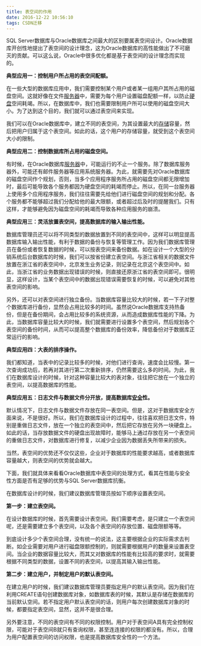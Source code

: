 ```yaml
---
title: 表空间的作用
date: 2016-12-22 10:56:10
tags: CSDN迁移
---
```

   SQL Server数据库与Oracle数据库之间最大的区别要属表空间设计。Oracle数据库开创性地提出了表空间的设计理念，这为Oracle数据库的高性能做出了不可磨灭的贡献。可以这么说，Oracle中很多优化都是基于表空间的设计理念而实现的。

 **典型应用一：控制用户所占用的表空间配额。**

 在一些大型的数据库应用中，我们需要控制某个用户或者某一组用户其所占用的磁盘空间。这就好像在文件[服务器](http://server.it168.com/)中，需要为每个用户设置磁盘配额一样，以防止[硬盘](http://product.it168.com/list/b/0218_1.shtml)空间耗竭。所以，在数据库中，我们也需要限制用户所可以使用的磁盘空间大小。为了达到这个目的，我们就可以通过表空间来实现。

 我们可以在Oracle数据库中，建立不同的表空间，为其设置最大的[存储](http://storage.it168.com/)容量，然后把用户归属于这个表空间。如此的话，这个用户的存储容量，就受到这个表空间大小的限制。

 **典型应用二：控制数据库所占用的磁盘空间。**

 有时候，在Oracle数据库[服务器](http://product.it168.com/files/0402search.shtml)中，可能运行的不止一个服务。除了数据库服务器外，可能还有邮件服务器等应用系统服务器。为此，就需要先对Oracle数据库的磁盘空间作个规划，否则，当多个应用程序服务所占用的磁盘空间都无限增加时，最后可能导致各个服务都因为硬盘空间的耗竭而停止。所以，在同一台服务器上使用多个应用程序服务，我们往往需要先给他们进行磁盘空间的规划和分配。各个服务都不能够超过我们分配给他的最大限额，或者超过后及时的提醒我们。只有这样，才能够避免因为磁盘空间的耗竭而导致各种应用服务的崩溃。

 **典型应用三：灵活放置表空间，提高数据库的输入输出性能。**

 数据库管理员还可以将不同类型的数据放置到不同的表空间中，这样可以明显提高数据库输入输出性能，有利于数据的备份与恢复等管理工作。因为我们数据库管理员在备份或者恢复数据的时候，可以按表空间来备份数据。如在设计一个大型的分销系统后台数据库的时候，我们可以按省份建立表空间。与浙江省相关的数据文件放置在浙江省的表空间中，北京发生业务记录，则记录在北京这个表空间中。如此，当浙江省的业务数据出现错误的时候，则直接还原浙江省的表空间即可。很明显，这样设计，当某个表空间中的数据出现错误需要恢复的时候，可以避免对其他表空间的影响。

 另外，还可以对表空间进行独立备份。当数据库容量比较大的时候，若一下子对整个数据库进行备份，显然会占用比较多的时间。虽然说Oracle数据库支持热备份，但是在备份期间，会占用比较多的系统资源，从而造成数据库性能的下降。为此，当数据库容量比较大的时候，我们就需要进行设置多个表空间，然后规划各个表空间的备份时间，从而可以提高整个数据库的备份效率，降低备份对于数据库正常运行的影响。

 **典型应用四：大表的排序操作。**

 我们都知道，当表中的记录比较多的时候，对他们进行查询，速度会比较慢。第一次查询成功后，若再对其进行第二次重新排序，仍然需要这么多的时间。为此，我们在数据库设计的时候，针对这种容量比较大的表对象，往往把它放在一个独立的表空间，以提高数据库的性能。

 **典型应用五：日志文件与数据文件分开放，提高数据库**[**安全**](http://safe.it168.com/)**性。**

 默认情况下，日志文件与数据文件存放在同一表空间。但是，这对于数据库安全方面来说，不是很好。所以，我们在数据库设计的过程中，往往喜欢把日志文件，特别是重做日志文件，放在一个独立的表空间中，然后把它存放在另外一块硬盘上。如此的话，当存放数据文件的硬盘出现故障时，能够马上通过存放在另一个表空间的重做日志文件，对数据库进行修复，以减少企业因为数据丢失所带来的损失。

 当然，表空间的优势还不仅仅这些，企业对于数据库的性能要求越高，或者数据库容量越大，则表空间的优势就会越大。

 下面，我们就具体来看看Oracle数据库中表空间的处理方式，看其在性能与安全性方面是否有足够的优势与SQL Server数据库抗衡。

 在数据库设计的时候，我们建议数据库管理员按如下顺序设置表空间。

 **第一步：建立表空间。**

 在设计数据库的时候，首先需要设计表空间。我们需要考虑，是只建立一个表空间呢，还是需要建立多个表空间，以及各个表空间的存放位置、磁盘限额等等。

 到底设计多少个表空间合理，没有统一的说法，这主要根据企业的实际需求去判断。如企业需要对用户进行磁盘限额控制的，则就需要根据用户的数量来设置表空间。当企业的数据容量比较大，而其又对数据库的性能有比较高的要求时，就需要根据不同类型的数据，设置不同的表空间，以提高其输入输出性能。

 **第二步：建立用户，并制定用户的默认表空间。**

 在建立用户的时候，我们建议数据库管理员要指定用户的默认表空间。因为我们在利用CREATE语句创建数据库对象，如数据库表的时候，其默认是存储在数据库的当前默认空间。若不指定用户默认表空间的话，则用户每次创建数据库对象的时候，都要指定表空间，显然，这并不是很合理。

 另外要注意，不同的表空间有不同的权限控制。用户对于表空间A具有完全控制权限，可能对于表空间B就只有查询权限，甚至连连接的权限的都没有。所以，合理为用户配置表空间的访问权限，也是提高数据库安全性的一个方法。

   
 